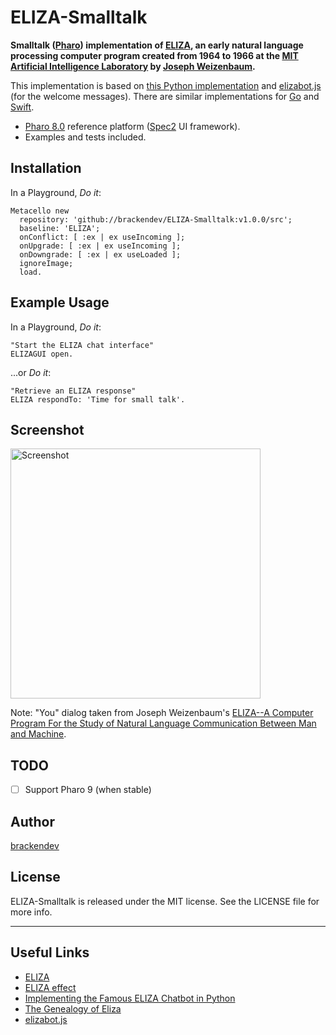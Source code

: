 ELIZA-Smalltalk
===============

**Smalltalk ([Pharo](https://www.pharo.org/)) implementation of [ELIZA](https://en.wikipedia.org/wiki/ELIZA), an early natural language processing computer program created from 1964 to 1966 at the [MIT Artificial Intelligence Laboratory](https://www.csail.mit.edu) by [Joseph Weizenbaum](https://en.wikipedia.org/wiki/Joseph_Weizenbaum).**

This implementation is based on [this Python implementation](https://www.smallsurething.com/implementing-the-famous-eliza-chatbot-in-python/) and [elizabot.js](http://www.masswerk.at/elizabot/) (for the welcome messages). There are similar implementations for [Go](https://github.com/kennysong/goeliza) and [Swift](https://github.com/kennysong/SwiftEliza).

* [Pharo 8.0](https://www.pharo.org/) reference platform ([Spec2](https://astares.blogspot.com/2019/08/spec2.html) UI framework).
* Examples and tests included.

## Installation

In a Playground, _Do it_:

```smalltalk
Metacello new 
  repository: 'github://brackendev/ELIZA-Smalltalk:v1.0.0/src';
  baseline: 'ELIZA';
  onConflict: [ :ex | ex useIncoming ];
  onUpgrade: [ :ex | ex useIncoming ];
  onDowngrade: [ :ex | ex useLoaded ];
  ignoreImage;
  load.
```

## Example Usage

In a Playground, _Do it_:

```smalltalk
"Start the ELIZA chat interface"
ELIZAGUI open.
```

...or _Do it_:

```smalltalk
"Retrieve an ELIZA response"
ELIZA respondTo: 'Time for small talk'.
```

## Screenshot

<img src="https://github.com/brackendev/ELIZA-Smalltalk/raw/master/screenshot.png" alt="Screenshot" width="400"/>

Note: "You" dialog taken from Joseph Weizenbaum's [ELIZA--A Computer Program For the Study of Natural Language Communication Between Man and Machine](http://www.universelle-automation.de/1966_Boston.pdf).

## TODO

- [ ] Support Pharo 9 (when stable)

## Author

[brackendev](https://www.github.com/brackendev)

## License

ELIZA-Smalltalk is released under the MIT license. See the LICENSE file for more info.

- - -

## Useful Links

* [ELIZA](https://en.wikipedia.org/wiki/ELIZA)
* [ELIZA effect](https://en.wikipedia.org/wiki/ELIZA_effect)
* [Implementing the Famous ELIZA Chatbot in Python](https://www.smallsurething.com/implementing-the-famous-eliza-chatbot-in-python/)
* [The Genealogy of Eliza](http://elizagen.org/index.html)
* [elizabot.js](http://www.masswerk.at/elizabot/)
